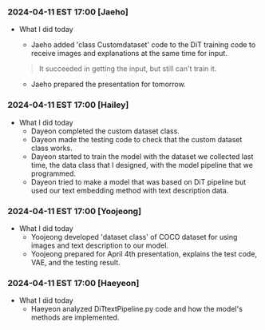 ### 2024-04-11 EST 17:00 [Jaeho]
- What I did today

    * Jaeho added 'class Customdataset' code to the DiT training code to receive images and explanations at the same time for input.
    > It succeeded in getting the input, but still can't train it.

    * Jaeho prepared the presentation for tomorrow.


### 2024-04-11 EST 17:00 [Hailey]
- What I did today
    * Dayeon completed the custom dataset class.
    * Dayeon made the testing code to check that the custom dataset class works.
    * Dayeon started to train the model with the dataset we collected last time, the data class that I designed, with the model pipeline that we programmed.
    * Dayeon tried to make a model that was based on DiT pipeline but used our text embedding method with text description data.


### 2024-04-11 EST 17:00 [Yoojeong]
- What I did today
    * Yoojeong developed 'dataset class' of COCO dataset for using images and text description to our model.
    * Yoojeong prepared for April 4th presentation, explains the test code, VAE, and the testing result.

### 2024-04-11 EST 17:00 [Haeyeon]
- What I did today
    * Haeyeon analyzed DiTtextPipeline.py code and how the model's methods are implemented.
    
